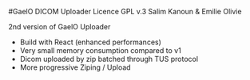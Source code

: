 #GaelO DICOM Uploader
Licence GPL v.3
Salim Kanoun & Emilie Olivie

2nd version of GaelO Uploader
- Build with React (enhanced performances)
- Very small memory consumption compared to v1
- Dicom uploaded by zip batched through TUS protocol
- More progressive Ziping / Upload